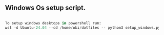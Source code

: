 ## Windows Os setup script.

```python

To setup windows desktops in powershell run:
wsl -d Ubuntu-24.04 --cd /home/obi/dotfiles -- python3 setup_windows.py
```
